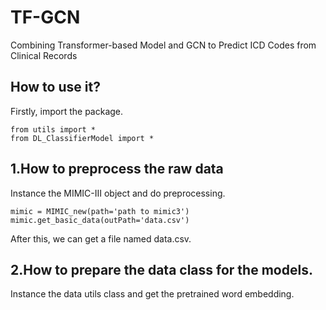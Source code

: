 TF-GCN
===
Combining Transformer-based Model and GCN to Predict ICD Codes from Clinical Records

How to use it?
------
Firstly, import the package.
```
from utils import *
from DL_ClassifierModel import *
```
1.How to preprocess the raw data
----
Instance the MIMIC-Ⅲ object and do preprocessing.
```
mimic = MIMIC_new(path='path to mimic3')
mimic.get_basic_data(outPath='data.csv')
```
After this, we can get a file named data.csv.

2.How to prepare the data class for the models.
---
Instance the data utils class and get the pretrained word embedding.
```
